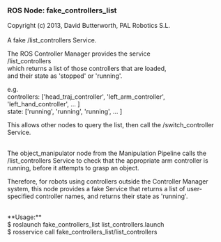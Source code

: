 ### ROS Node: fake_controllers_list
Copyright (c) 2013, David Butterworth, PAL Robotics S.L. 
<br>
<br>
A fake /list_controllers Service.

The ROS Controller Manager provides the service <br>
/list_controllers <br>
which returns a list of those controllers that are loaded, <br>
and their state as 'stopped' or 'running'. 

e.g. <br>
controllers: ['head_traj_controller', 'left_arm_controller', 'left_hand_controller', ... ] <br>
state: ['running', 'running', 'running', ... ]

This allows other nodes to query the list, then call the /switch_controller Service.
<br>

<br>
The object_manipulator node from the Manipulation Pipeline calls the /list_controllers Service to check that the appropriate arm controller is running, before it attempts to grasp an object.

Therefore, for robots using controllers outside the Controller Manager system, this node provides a fake Service that returns a list of user-specified controller names, and returns their state as 'running'.
<br>

<br>
**Usage:** <br>
$ roslaunch fake_controllers_list list_controllers.launch <br>
$ rosservice call fake_controllers_list/list_controllers <br>

